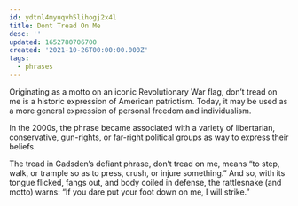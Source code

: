 ```yaml
---
id: ydtnl4myuqvh5lihogj2x4l
title: Dont Tread On Me
desc: ''
updated: 1652780706700
created: '2021-10-26T00:00:00.000Z'
tags:
  - phrases
---
```


Originating as a motto on an iconic Revolutionary War flag, don’t tread on me is a historic expression of American patriotism. Today, it may be used as a more general expression of personal freedom and individualism.

In the 2000s, the phrase became associated with a variety of libertarian, conservative, gun-rights, or far-right political groups as way to express their beliefs.

The tread in Gadsden’s defiant phrase, don’t tread on me, means “to step, walk, or trample so as to press, crush, or injure something.” And so, with its tongue flicked, fangs out, and body coiled in defense, the rattlesnake (and motto) warns: “If you dare put your foot down on me, I will strike.”
